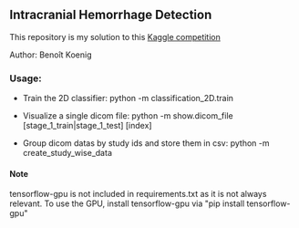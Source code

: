 ## Intracranial Hemorrhage Detection

This repository is my solution to this [Kaggle competition](https://www.kaggle.com/c/rsna-intracranial-hemorrhage-detection)

Author: Benoît Koenig

### Usage:

- Train the 2D classifier: python -m classification_2D.train

- Visualize a single dicom file: python -m show.dicom_file [stage_1_train|stage_1_test] [index]

- Group dicom datas by study ids and store them in csv: python -m create_study_wise_data

#### Note

tensorflow-gpu is not included in requirements.txt as it is not always relevant. To use the GPU, install tensorflow-gpu via "pip install tensorflow-gpu"
